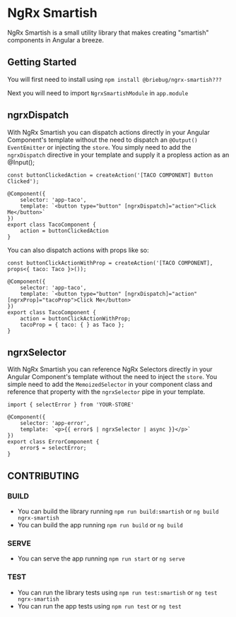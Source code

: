 # NgRx Smartish

NgRx Smartish is a small utility library that makes creating "smartish" components in Angular a breeze.


## Getting Started

You will first need to install using `npm install @briebug/ngrx-smartish???`

Next you will need to import `NgrxSmartishModule` in `app.module`

## ngrxDispatch

With NgRx Smartish you can dispatch actions directly in your Angular Component's template without the need to dispatch an `@Output() EventEmitter` or injecting the `store`. You simply need to add the `ngrxDispatch` directive in your template and supply it a propless action as an @Input();

```
const buttonClickedAction = createAction('[TACO COMPONENT] Button Clicked');

@Component({
    selector: 'app-taco',
    template: `<button type="button" [ngrxDispatch]="action">Click Me</button>`
})
export class TacoComponent {
    action = buttonClickedAction
}
```

You can also dispatch actions with props like so:

```
const buttonClickActionWithProp = createAction('[TACO COMPONENT], props<{ taco: Taco }>());

@Component({
    selector: 'app-taco',
    template: `<button type="button" [ngrxDispatch]="action" [ngrxProp]="tacoProp">Click Me</button>
})
export class TacoComponent {
    action = buttonClickActionWithProp;
    tacoProp = { taco: { } as Taco };
}
```

## ngrxSelector

With NgRx Smartish you can reference NgRx Selectors directly in your Angular Component's template without the need to inject the `store`. You simple need to add the `MemoizedSelector` in your component class and reference that property with the `ngrxSelector` pipe in your template.

```
import { selectError } from 'YOUR-STORE'

@Component({
    selector: 'app-error',
    template: `<p>{{ error$ | ngrxSelector | async }}</p>`
})
export class ErrorComponent {
    error$ = selectError;
}
```



## CONTRIBUTING

### BUILD
- You can build the library running `npm run build:smartish` or `ng build ngrx-smartish`
- You can build the app running `npm run build` or `ng build`

### SERVE
- You can serve the app running `npm run start` or `ng serve`

### TEST
- You can run the library tests using `npm run test:smartish` or `ng test ngrx-smartish`
- You can run the app tests using `npm run test` or `ng test`
  
